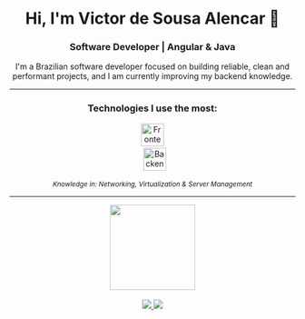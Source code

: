 <div align="center">
  <h1>Hi, I'm Victor de Sousa Alencar 👋</h1>
  <h3>Software Developer | Angular & Java</h3>
</div>

<p align="center">
 I'm a Brazilian software developer focused on building reliable, clean and performant projects, and I am currently improving my backend knowledge.
</p>

---

<div align="center">
  <h3>Technologies I use the most:</h3>
 <p>
    <img src="https://skillicons.dev/icons?i=angular,react,typescript,javascript,html,css,sass,tailwindcss" height="40" alt="Frontend Tech Stack"/>
    <br>
    <img src="https://skillicons.dev/icons?i=java,spring,mysql,docker,linux,bash,git" height="40" alt="Backend & DevOps Tech Stack"/>
  </p>   
  <em>
    <small>Knowledge in: Networking, Virtualization & Server Management</small>
  </em>
</div>

---

<div align="center">
  <!-- <h3>My GitHub statistics</h3> -->
  <a href="https://github.com/VictorAlencar00">
    <!-- <img height="150em" src="https://github-readme-stats.vercel.app/api?username=VictorAlencar00&show_icons=true&theme=dracula&include_all_commits=true&count_private=true"/> -->
    <img height="150em" src="https://github-readme-stats.vercel.app/api/top-langs/?username=VictorAlencar00&layout=compact&langs_count=7&theme=dracula"/>
  </a>
</div>

<br>
<div align="center">
  <a href="https://mailto:victordesousaa@gmail.com">
    <img src="https://img.shields.io/badge/-Gmail-%23333?style=for-the-badge&logo=gmail&logoColor=white" target="_blank">
  </a>
  <a href="https://www.linkedin.com/in/victor-de-sousa-alencar-9a80ba244/">
    <img src="https://img.shields.io/badge/LinkedIn-0077B5?style=for-the-badge&logo=linkedin&logoColor=white" target="_blank">
  </a>
</div>
